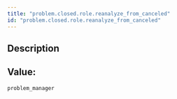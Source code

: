 ```yaml
---
title: "problem.closed.role.reanalyze_from_canceled"
id: "problem.closed.role.reanalyze_from_canceled"
---
```

## Description



## Value: 
```
problem_manager
```